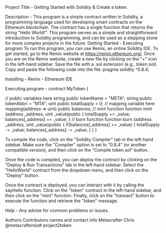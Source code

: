 Project Title - Getting Started with Solidity & Create a token.

Description - This program is a simple contract written in Solidity, a programming language used for developing smart contracts on the Ethereum blockchain. The contract has a single function that returns the string "Hello World!". This program serves as a simple and straightforward introduction to Solidity programming, and can be used as a stepping stone for more complex projects in the future. Getting Started - Executing program To run this program, you can use Remix, an online Solidity IDE. To get started, go to the Remix website at https://remix.ethereum.org/. Once you are on the Remix website, create a new file by clicking on the "+" icon in the left-hand sidebar. Save the file with a .sol extension (e.g., token.sol). Copy and paste the following code into the file: pragma solidity ^0.8.4;

Installing - Remix - Ethereum IDE

Executing program - contract MyToken {

// public variables here
 string public tokenName = "META";
 string public tokenAbbri = "MTA";
 uint public totalSupply = 0;
// mapping variable here
 mapping(address => uint) public balances;
// mint function
 function mint (address _address, uint _value)public {
     totalSupply += _value;
     balances[_address] += _value;
 }
// burn function
 function burn (address _address, uint _value)public {
    if(balances[_address] >= _value)
    {
     totalSupply -= _value;
     balances[_address] -= _value;
    }
 }
}

To compile the code, click on the "Solidity Compiler" tab in the left-hand sidebar. Make sure the "Compiler" option is set to "0.8.4" (or another compatible version), and then click on the "Compile token.sol" button.

Once the code is compiled, you can deploy the contract by clicking on the "Deploy & Run Transactions" tab in the left-hand sidebar. Select the "HelloWorld" contract from the dropdown menu, and then click on the "Deploy" button.

Once the contract is deployed, you can interact with it by calling the sayHello function. Click on the "token" contract in the left-hand sidebar, and then click on the "mint" function. Finally, click on the "transact" button to execute the function and retrieve the "token" message.

Help - Any advise for common problems or issues.

Authors Contributors names and contact info Metacrafter Chris @metacraftersio# project2token
